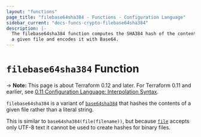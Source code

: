 ```yaml
---
layout: "functions"
page_title: "filebase64sha384 - Functions - Configuration Language"
sidebar_current: "docs-funcs-crypto-filebase64sha384"
description: |-
  The filebase64sha384 function computes the SHA384 hash of the contents of
  a given file and encodes it with Base64.
---
```


# `filebase64sha384` Function

-> **Note:** This page is about Terraform 0.12 and later. For Terraform 0.11 and
earlier, see
[0.11 Configuration Language: Interpolation Syntax](../../configuration-0-11/interpolation.html).

`filebase64sha384` is a variant of [`base64sha384`](./base64sha384.html)
that hashes the contents of a given file rather than a literal string.

This is similar to `base64sha384(file(filename))`, but
because [`file`](./file.html) accepts only UTF-8 text it cannot be used to
create hashes for binary files.
